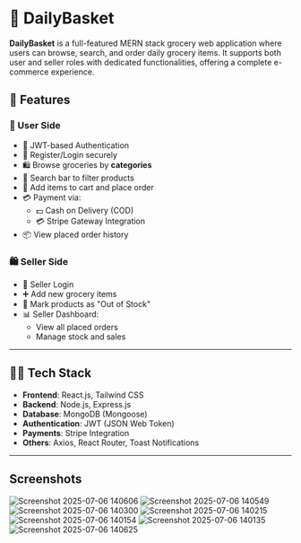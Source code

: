 # 🛒 DailyBasket

**DailyBasket** is a full-featured MERN stack grocery web application where users can browse, search, and order daily grocery items. It supports both user and seller roles with dedicated functionalities, offering a complete e-commerce experience.

## 🚀 Features

### 👤 User Side
- 🔐 JWT-based Authentication
- 🧾 Register/Login securely
- 🛍️ Browse groceries by **categories**
- 🔎 Search bar to filter products
- 🧃 Add items to cart and place order
- 💳 Payment via:
  - 💵 Cash on Delivery (COD)
  - 💳 Stripe Gateway Integration
- 📦 View placed order history

### 🛍️ Seller Side
- 🔐 Seller Login
- ➕ Add new grocery items
- 🚫 Mark products as "Out of Stock"
- 📊 Seller Dashboard:
  - View all placed orders
  - Manage stock and sales

---

## 🧑‍💻 Tech Stack

- **Frontend**: React.js, Tailwind CSS
- **Backend**: Node.js, Express.js
- **Database**: MongoDB (Mongoose)
- **Authentication**: JWT (JSON Web Token)
- **Payments**: Stripe Integration
- **Others**: Axios, React Router, Toast Notifications

---
## Screenshots
![Screenshot 2025-07-06 140606](https://github.com/user-attachments/assets/bfd995ad-729d-46ce-9270-bd8de128ed37)
![Screenshot 2025-07-06 140549](https://github.com/user-attachments/assets/8ebde3f8-635e-4fc6-8e69-fbb59166ea52)
![Screenshot 2025-07-06 140300](https://github.com/user-attachments/assets/b53edcf4-75ec-498b-8274-aec6a2fb9180)
![Screenshot 2025-07-06 140215](https://github.com/user-attachments/assets/772e3e46-c9d9-4618-8ce2-bbbd41a7664a)
![Screenshot 2025-07-06 140154](https://github.com/user-attachments/assets/2d519ec4-383a-4b1b-b78e-62e1e8068c97)
![Screenshot 2025-07-06 140135](https://github.com/user-attachments/assets/ba471a8f-b9e4-4404-8482-1bdd81a5bf3c)
![Screenshot 2025-07-06 140625](https://github.com/user-attachments/assets/a3ff28d9-c1fb-4b60-8e69-b0efd1ac4827)



